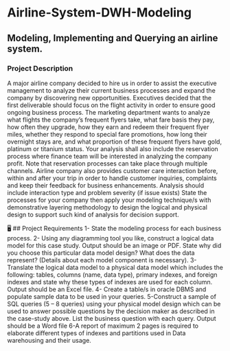 # Airline-System-DWH-Modeling
## Modeling, Implementing and Querying an airline system.
### Project Description
A major airline company decided to hire us in order to assist the executive management to analyze their current business processes and expand the company by discovering new opportunities. Executives decided that the first deliverable should focus on the flight activity in order to ensure good ongoing business process. The marketing department wants to analyze what flights the company’s frequent flyers take, what fare basis they pay, how often they upgrade, how they earn and redeem their frequent flyer miles, whether they respond to special fare promotions, how long their overnight stays are, and what proportion of these frequent flyers have gold, platinum or titanium status. Your analysis shall also include the reservation process where finance team will be interested in analyzing the company profit. Note that reservation processes can take place through multiple channels. Airline company also provides customer care interaction before, within and after your trip in order to handle customer inquiries, complaints and keep their feedback for business enhancements. Analysis should include interaction type and problem severity (if issue exists) State the processes for your company then apply your modeling technique/s with demonstrative layering methodology to design the logical and physical design to support such kind of analysis for decision support.

🖥 ## Project Requirements
1- State the modeling process for each business process.
2- Using any diagramming tool you like, construct a logical data model for this case study. Output should be an image or PDF. State why did you choose this particular data model design? What does the data represent? (Details about each model component is necessary).
3- Translate the logical data model to a physical data model which includes the following: tables, columns (name, data type), primary indexes, and foreign indexes and state why these types of indexes are used for each column. Output should be an Excel file.
4- Create a table/s in oracle DBMS and populate sample data to be used in your queries.
5-Construct a sample of SQL queries (5 – 8 queries) using your physical model design which can be used to answer possible questions by the decision maker as described in the case-study above. List the business question with each query. Output should be a Word file
6-A report of maximum 2 pages is required to elaborate different types of indexes and partitions used in Data warehousing and their usage.
